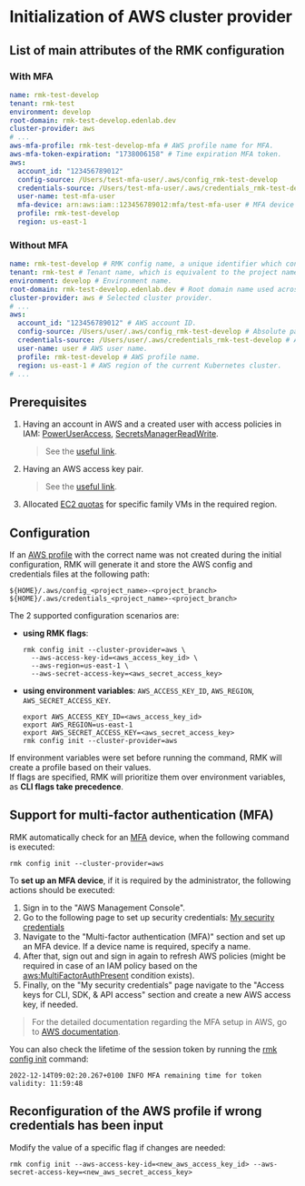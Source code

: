 # Initialization of AWS cluster provider

## List of main attributes of the RMK configuration

### With MFA

```yaml
name: rmk-test-develop
tenant: rmk-test
environment: develop
root-domain: rmk-test-develop.edenlab.dev
cluster-provider: aws
# ...
aws-mfa-profile: rmk-test-develop-mfa # AWS profile name for MFA.
aws-mfa-token-expiration: "1738006158" # Time expiration MFA token.
aws:
  account_id: "123456789012"
  config-source: /Users/test-mfa-user/.aws/config_rmk-test-develop
  credentials-source: /Users/test-mfa-user/.aws/credentials_rmk-test-develop
  user-name: test-mfa-user
  mfa-device: arn:aws:iam::123456789012:mfa/test-mfa-user # MFA device AWS ARN.
  profile: rmk-test-develop
  region: us-east-1
```

### Without MFA

```yaml
name: rmk-test-develop # RMK config name, a unique identifier which consists of the project (tenant) name and the abbreviated name of the Git branch.
tenant: rmk-test # Tenant name, which is equivalent to the project name.
environment: develop # Environment name.
root-domain: rmk-test-develop.edenlab.dev # Root domain name used across the cluster.
cluster-provider: aws # Selected cluster provider.
# ...
aws:
  account_id: "123456789012" # AWS account ID.
  config-source: /Users/user/.aws/config_rmk-test-develop # Absolute path to the AWS profile config.
  credentials-source: /Users/user/.aws/credentials_rmk-test-develop # Absolute path to the AWS profile credentials.
  user-name: user # AWS user name.
  profile: rmk-test-develop # AWS profile name.
  region: us-east-1 # AWS region of the current Kubernetes cluster.    
# ...
```

## Prerequisites

1. Having an account in AWS and a created user with access policies in IAM:
   [PowerUserAccess](https://docs.aws.amazon.com/aws-managed-policy/latest/reference/PowerUserAccess.html),
   [SecretsManagerReadWrite](https://docs.aws.amazon.com/aws-managed-policy/latest/reference/SecretsManagerReadWrite.html).
   > See the [useful link](https://docs.aws.amazon.com/IAM/latest/UserGuide/id_users_create.html).

2. Having an AWS access key pair.
   > See the [useful link](https://docs.aws.amazon.com/IAM/latest/UserGuide/access-key-self-managed.html).

3. Allocated [EC2 quotas](https://docs.aws.amazon.com/AWSEC2/latest/UserGuide/ec2-resource-limits.html) for specific
   family VMs in the required region.

## Configuration

If an [AWS profile](https://docs.aws.amazon.com/cli/v1/userguide/cli-configure-files.html) with the correct name was
not created during the initial configuration, RMK will generate it and store the AWS config and credentials files at the
following path:

```shell
${HOME}/.aws/config_<project_name>-<project_branch>
${HOME}/.aws/credentials_<project_name>-<project_branch>
```

The 2 supported configuration scenarios are:

* **using RMK flags**:
  ```shell
  rmk config init --cluster-provider=aws \
    --aws-access-key-id=<aws_access_key_id> \
    --aws-region=us-east-1 \
    --aws-secret-access-key=<aws_secret_access_key>
  ```

* **using environment variables**: `AWS_ACCESS_KEY_ID`, `AWS_REGION`, `AWS_SECRET_ACCESS_KEY`.
  ```shell
  export AWS_ACCESS_KEY_ID=<aws_access_key_id>
  export AWS_REGION=us-east-1
  export AWS_SECRET_ACCESS_KEY=<aws_secret_access_key>
  rmk config init --cluster-provider=aws
  ```

If environment variables were set before running the command, RMK will create a profile based on their values.  
If flags are specified, RMK will prioritize them over environment variables, as **CLI flags take precedence**.

## Support for multi-factor authentication (MFA)

RMK automatically check for an [MFA](https://aws.amazon.com/iam/features/mfa/) device, when the following command
is executed:

```shell
rmk config init --cluster-provider=aws
```

To **set up an MFA device**, if it is required by the administrator, the following actions should be executed:

1. Sign in to the "AWS Management Console".
2. Go to the following page to set up security
   credentials: [My security credentials](https://console.aws.amazon.com/iam/home#/security_credentials)
3. Navigate to the "Multi-factor authentication (MFA)" section and set up an MFA device.
   If a device name is required, specify a name.
4. After that, sign out and sign in again to refresh AWS policies
   (might be required in case of an IAM policy based on the
   [aws:MultiFactorAuthPresent](https://docs.aws.amazon.com/IAM/latest/UserGuide/id_credentials_mfa_configure-api-require.html)
   condition exists).
5. Finally, on the "My security credentials" page navigate to the "Access keys for CLI, SDK, & API access" section
   and create a new AWS access key, if needed.

> For the detailed documentation regarding the MFA setup in AWS, go to
> [AWS documentation](https://docs.aws.amazon.com/IAM/latest/UserGuide/id_credentials_mfa_enable_virtual.html#enable-virt-mfa-for-own-iam-user).

You can also check the lifetime of the session token by running the [rmk config init](../../commands.md#init-i)
command:

```
2022-12-14T09:02:20.267+0100 INFO MFA remaining time for token validity: 11:59:48
```

## Reconfiguration of the AWS profile if wrong credentials has been input

Modify the value of a specific flag if changes are needed:

```shell
rmk config init --aws-access-key-id=<new_aws_access_key_id> --aws-secret-access-key=<new_aws_secret_access_key>
```
